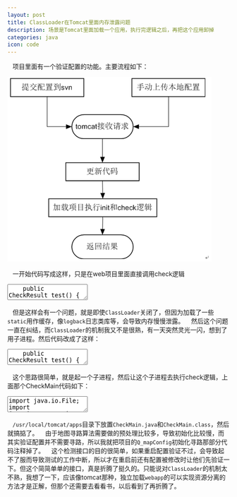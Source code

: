 ```yaml
---
layout: post
title: ClassLoader在Tomcat里面内存泄露问题
description: 场景是Tomcat里面加载一个应用，执行完逻辑之后，再把这个应用卸掉
categories: java
icon: code
---
```

&nbsp;&nbsp;  项目里面有一个验证配置的功能。主要流程如下：

<img src="/images/20160618/tomcat-check-flow.png" alt="业务流程图" />

&nbsp;&nbsp;  一开始代码写成这样，只是在web项目里面直接调用check逻辑

<div class="article_content">
<textarea name="dp-code" class="java" >
    public CheckResult test() {
        URLClassLoader classLoader = null;
        File dataFile = new File("xx.jar");
        File checkFile = new File("resourceDir");
        try {
            // 这里防止内存泄露,因为classLoader释放了,但里面的jar已经有缓存,没有释放
            URL jarUrl = dataFile.toURI().toURL();
            URLConnection jarConnection = jarUrl.openConnection();
            jarConnection.setUseCaches(true);

            classLoader = new URLClassLoader(new URL[]{jarUrl});
            Class<?> centerClass = classLoader.loadClass("com.xx.data.DataCenter");
            Object centerObject = centerClass.getMethod("getInstance").invoke(null);
            Field field = centerClass.getField("gameConfigGroup");
            Object gameConfigGroupObject = field.get(centerObject);

            String uploadUrlPath = checkFile.toURI().toURL().toString();

            Method loadMethod = gameConfigGroupObject.getClass().getDeclaredMethod("load", String.class);
            Method checkMethod = gameConfigGroupObject.getClass().getDeclaredMethod("check", gameConfigGroupObject.getClass());

            loadMethod.invoke(gameConfigGroupObject, uploadUrlPath);
            checkMethod.invoke(gameConfigGroupObject, gameConfigGroupObject);

            return CheckResult.suc();
        } catch (Exception e) {
            StringWriter writer = new StringWriter();
            Throwable cause;
            Throwable resultCause = e;
            if (resultCause.getCause() == null) {
                resultCause.printStackTrace(new PrintWriter(writer));
            } else {
                while (null != (cause = resultCause.getCause()) && (resultCause != cause)) {
                    resultCause = cause;
                    if (!(resultCause instanceof InvocationTargetException)) {
                        resultCause.printStackTrace(new PrintWriter(writer));
                    }
                }
            }
            return CheckResult.err(writer.toString());
        } finally {
            if (classLoader != null) {
                try {
                    classLoader.close();
                } catch (IOException e) {
                    logger.error(e.getMessage(), e);
                }
            }
        }
    }
</textarea>
</div>

&nbsp;&nbsp;  但是这样会有一个问题，就是即使<code>ClassLoader</code>关闭了，但因为加载了一些<code>static</code>用作缓存，像<code>logback</code>日志类库等，会导致内存慢慢泄露。
&nbsp;&nbsp;  然后这个问题一直在纠结，而<code>ClassLoader</code>的机制我又不是很熟，有一天突然灵光一闪，想到了用子进程。然后代码改成了这样：

<div class="article_content">
<textarea name="dp-code" class="java" >
    public CheckResult test() {
        URLClassLoader classLoader = null;
        File dataFile = new File("xx.jar");
        File checkFile = new File("resourceDir");
        // 更新资源和代码, 并执行检测逻辑
        StringWriter stringWriter = new StringWriter();
        PrintWriter outputStream = new PrintWriter(stringWriter);
        try {
            String cmd = "java -XX:-OmitStackTraceInFastThrow -Xms512m -cp .:/usr/local/tomcat/apps CheckMain " + dataFile.getPath() + " " + checkFile.getCanonicalPath();
            Process p = Runtime.getRuntime().exec(new String[]{"/bin/sh", "-c", "cd " + dataFile.getParent() + ";svn up;" + cmd});

            StreamGobbler errorGobbler = new StreamGobbler(p.getErrorStream(), "ERROR", outputStream);
            StreamGobbler outputGobbler = new StreamGobbler(p.getInputStream(), "");

            taskExecutor.execute(errorGobbler);
            taskExecutor.execute(outputGobbler);

            long start = System.currentTimeMillis();
            logger.info("start waiting...[{}]", cmd);
            try {
                p.waitFor(20, TimeUnit.SECONDS);
            } finally {
                p.destroy();
            }

            outputStream.flush();
            String rs = stringWriter.toString();
            logger.info("finish, useTime:[{}]", (System.currentTimeMillis() - start));
            if (StringUtils.isNotBlank(rs)) {
                return CheckResult.err(rs);
            }
        } catch (Exception e) {
            logger.error(e.getMessage(), e);
            StringWriter writer = new StringWriter();
            e.printStackTrace(new PrintWriter(writer));
            return CheckResult.err(writer.toString());
        } finally {
            outputStream.close();
        }
        return CheckResult.suc();
    }
</textarea>
</div>

&nbsp;&nbsp;  这个思路很简单，就是起一个子进程，然后让这个子进程去执行check逻辑，上面那个CheckMain代码如下：

<div class="article_content">
<textarea name="dp-code" class="java" >
import java.io.File;
import java.io.IOException;
import java.lang.reflect.Field;
import java.lang.reflect.Method;
import java.net.URL;
import java.net.URLClassLoader;
import java.nio.file.Files;
import java.nio.file.Paths;

/**
 * 因为在tomcat里面直接执行这个检测逻辑, 会导致有一些静态变量的内存泄露, 所以暂时采用的解决方法时用Runtime启动一个子进程来执行这个逻辑
 * Created by wait on 2016/6/15.
 */
public class CheckMain {

    static class ExtClassLoader extends URLClassLoader {
        private String path;

        public ExtClassLoader(URL[] urls, String path) {
            super(urls);
            this.path = path;
        }

        public Class<?> loadClass(String name) throws ClassNotFoundException {
            // 这里用来替换地图, 暂时不要那个寻路算法
            if (name.equals("com.xx.data.game.config.impl.Q_mapConfig")) {
                try {
                    byte[] buf = Files.readAllBytes(Paths.get(path, "Q_mapConfig.class"));
                    return defineClass(name, buf, 0, buf.length);
                } catch (IOException e) {
                    throw new ClassNotFoundException(name, e);
                }
            }
            return super.loadClass(name);
        }
    }

    private static void check(String dataPath, String urlPath) {
        File dataFile = new File(dataPath);
        URLClassLoader classLoader = null;
        try {
            String uploadUrlPath = new File(urlPath).toURI().toURL().toString();

            URL[] loadUrl = new URL[]{dataFile.toURI().toURL(), dataFile.getParentFile().toURI().toURL()};
            classLoader = new ExtClassLoader(loadUrl, "/usr/local/tomcat/apps");

            Class<?> centerClass = classLoader.loadClass("com.xx.data.DataCenter");
            Object centerObject = centerClass.getMethod("getInstance").invoke(null);
            Field field = centerClass.getField("gameConfigGroup");
            Object gameConfigGroupObject = field.get(centerObject);

            Method loadMethod = gameConfigGroupObject.getClass().getDeclaredMethod("load", String.class);
            Method checkMethod = gameConfigGroupObject.getClass().getDeclaredMethod("check", gameConfigGroupObject.getClass());

            loadMethod.invoke(gameConfigGroupObject, uploadUrlPath);
            checkMethod.invoke(gameConfigGroupObject, gameConfigGroupObject);
        } catch (Exception e) {
            Throwable cause;
            Throwable resultCause = e;
            if (resultCause.getCause() == null) {
                e.printStackTrace();
            } else {
                while (null != (cause = resultCause.getCause()) && (resultCause != cause)) {
                    resultCause = cause;
                    resultCause.printStackTrace();
                }
            }
        } finally {
            if (classLoader != null) {
                try {
                    classLoader.close();
                } catch (IOException e) {
                    e.printStackTrace();
                }
            }
        }
    }

    public static void main(String[] args) {
        if (args.length < 2) {
            return;
        }
//        args = new String[]{"E:\\game\\data.jar", "E:\\3_res"};
        long start = System.currentTimeMillis();
        System.out.println("args:" + args[0] + ", " + args[1]);
        check(args[0], args[1]);
        System.out.println("finish:" + args[0] + ", " + args[1] + " useTime[ms]:" + (System.currentTimeMillis() - start));
    }
}

</textarea>
</div>

&nbsp;&nbsp;  <code>/usr/local/tomcat/apps</code>目录下放置<code>CheckMain.java</code>和<code>CheckMain.class</code>，然后就搞掂了。
&nbsp;&nbsp;  由于地图寻路算法需要做的预处理比较多，导致初始化比较慢，而其实验证配置并不需要寻路，所以我就把项目的<code>Q_mapConfig</code>初始化寻路那部分代码注释掉了。
&nbsp;&nbsp;  这个检测接口的目的很简单，如果重启配置验证不过，会导致起不了服而导致测试的工作中断，所以才在重启前还有配置被修改时让他们先验证一下。但这个简简单单的接口，真是折腾了挺久的。只能说对<code>ClassLoader</code>的机制太不熟，我想了一下，应该像tomcat那种，独立加载<code>webapp</code>的可以实现资源分离的方法才是正解，但那个还需要去看看书，以后看到了再折腾了。